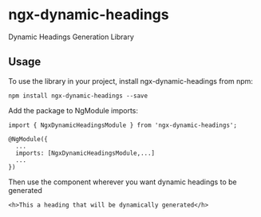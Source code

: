 # ngx-dynamic-headings

Dynamic Headings Generation Library

## Usage

To use the library in your project, install ngx-dynamic-headings from npm:

```
npm install ngx-dynamic-headings --save
```

Add the package to NgModule imports:

```
import { NgxDynamicHeadingsModule } from 'ngx-dynamic-headings';

@NgModule({
  ...
  imports: [NgxDynamicHeadingsModule,...]
  ...
})
```

Then use the **<h>** component wherever you want dynamic headings to be generated

```
<h>This a heading that will be dynamically generated</h>
```